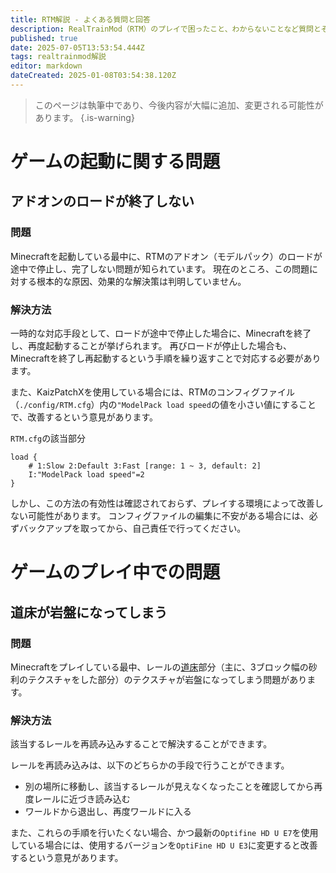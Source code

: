 ```yaml
---
title: RTM解説 - よくある質問と回答
description: RealTrainMod（RTM）のプレイで困ったこと、わからないことなど質問とその回答、解説ページへのナビゲーションを多数掲載。あなたの困りごともきっと解決
published: true
date: 2025-07-05T13:53:54.444Z
tags: realtrainmod解説
editor: markdown
dateCreated: 2025-01-08T03:54:38.120Z
---
```


> このページは執筆中であり、今後内容が大幅に追加、変更される可能性があります。
{.is-warning}

# ゲームの起動に関する問題
## アドオンのロードが終了しない
### 問題
Minecraftを起動している最中に、RTMのアドオン（モデルパック）のロードが途中で停止し、完了しない問題が知られています。
現在のところ、この問題に対する根本的な原因、効果的な解決策は判明していません。

### 解決方法
一時的な対応手段として、ロードが途中で停止した場合に、Minecraftを終了し、再度起動することが挙げられます。
再びロードが停止した場合も、Minecraftを終了し再起動するという手順を繰り返すことで対応する必要があります。

また、KaizPatchXを使用している場合には、RTMのコンフィグファイル（`./config/RTM.cfg`）内の`"ModelPack load speed`の値を小さい値にすることで、改善するという意見があります。

`RTM.cfg`の該当部分

<div class="next-codeblock-no-line-numbers"></div>

```properties
load {
    # 1:Slow 2:Default 3:Fast [range: 1 ~ 3, default: 2]
    I:"ModelPack load speed"=2
}
```

しかし、この方法の有効性は確認されておらず、プレイする環境によって改善しない可能性があります。
コンフィグファイルの編集に不安がある場合には、必ずバックアップを取ってから、自己責任で行ってください。

# ゲームのプレイ中での問題
## 道床が岩盤になってしまう
### 問題
Minecraftをプレイしている最中、レールの[道床](https://www.nkh-cjrg.co.jp/secret/glossary/%E9%81%93%E5%BA%8A/)部分（主に、3ブロック幅の砂利のテクスチャをした部分）のテクスチャが岩盤になってしまう問題があります。

### 解決方法
該当するレールを再読み込みすることで解決することができます。

レールを再読み込みは、以下のどちらかの手段で行うことができます。
- 別の場所に移動し、該当するレールが見えなくなったことを確認してから再度レールに近づき読み込む
- ワールドから退出し、再度ワールドに入る

また、これらの手順を行いたくない場合、かつ最新の`Optifine HD U E7`を使用している場合には、使用するバージョンを`OptiFine HD U E3`に変更すると改善するという意見があります。
